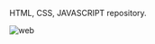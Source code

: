 HTML, CSS, JAVASCRIPT repository.

![web](https://cloud.githubusercontent.com/assets/20641848/17645800/250641b2-61b0-11e6-89a7-c2d214e23169.png)
